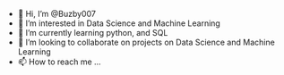 - 👋 Hi, I’m @Buzby007
- 👀 I’m interested in Data Science and Machine Learning
- 🌱 I’m currently learning python, and SQL
- 💞️ I’m looking to collaborate on projects on Data Science and Machine Learning
- 📫 How to reach me ...

<!---
Buzby007/Buzby007 is a ✨ special ✨ repository because its `README.md` (this file) appears on your GitHub profile.
You can click the Preview link to take a look at your changes.
--->
